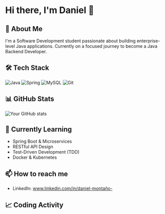 # Hi there, I'm Daniel 👋

## 🚀 About Me
I'm a Software Development student passionate about building enterprise-level Java applications. Currently on a focused journey to become a Java Backend Developer.

## 🛠️ Tech Stack
![Java](https://img.shields.io/badge/Java-ED8B00?style=for-the-badge&logo=openjdk&logoColor=white)
![Spring](https://img.shields.io/badge/Spring-6DB33F?style=for-the-badge&logo=spring&logoColor=white)
![MySQL](https://img.shields.io/badge/MySQL-00000F?style=for-the-badge&logo=mysql&logoColor=white)
![Git](https://img.shields.io/badge/GIT-E44C30?style=for-the-badge&logo=git&logoColor=white)

## 📊 GitHub Stats
![Your GitHub stats](https://github-readme-stats.vercel.app/api?username=YOUR_USERNAME&show_icons=true&theme=radical)

## 🌱 Currently Learning
- Spring Boot & Microservices
- RESTful API Design
- Test-Driven Development (TDD)
- Docker & Kubernetes

## 📫 How to reach me
- LinkedIn: www.linkedin.com/in/daniel-montaño-

## 📈 Coding Activity
<!--START_SECTION:waka-->
<!--END_SECTION:waka-->
